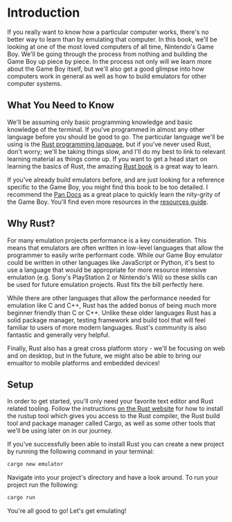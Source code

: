 # Introduction

If you really want to know how a particular computer works, there's no better way to learn than by emulating that computer. In this book, we'll be looking at one of the most loved computers of all time, Nintendo's Game Boy. We'll be going through the process from nothing and building the Game Boy up piece by piece. In the process not only will we learn more about the Game Boy itself, but we'll also get a good glimpse into how computers work in general as well as how to build emulators for other computer systems.

## What You Need to Know

We'll be assuming only basic programming knowledge and basic knowledge of the terminal. If you've programmed in almost any other language before you should be good to go. The particular language we'll be using is the [Rust programming language](https://www.rust-lang.org), but if you've never used Rust, don't worry; we'll be taking things slow, and I'll do my best to link to relevant learning material as things come up. If you want to get a head start on learning the basics of Rust, the amazing [Rust book](https://doc.rust-lang.org/book/second-edition/index.html) is a great way to learn.

If you've already build emulators before, and are just looking for a reference specific to the Game Boy, you might find this book to be too detailed. I recommend the [Pan Docs](http://bgb.bircd.org/pandocs.htm) as a great place to quickly learn the nity-grity of the Game Boy. You'll find even more resources in the [resources guide](./appendix/resources.md).

## Why Rust?

For many emulation projects performance is a key consideration. This means that emulators are often written in low-level languages that allow the programmer to easily write performant code. While our Game Boy emulator could be written in other languages like JavaScript or Python, it's best to use a language that would be appropriate for more resource intensive emulation (e.g. Sony's PlayStation 2 or Nintendo's Wii) so these skills can be used for future emulation projects. Rust fits the bill perfectly here.

While there are other languages that allow the performance needed for emulation like C and C++, Rust has the added bonus of being much more beginner friendly than C or C++. Unlike these older languages Rust has a solid package manager, testing framework and build tool that will feel familiar to users of more modern languages. Rust's community is also fantastic and generally very helpful.

Finally, Rust also has a great cross platform story - we'll be focusing on web and on desktop, but in the future, we might also be able to bring our emualtor to mobile platforms and embedded devices!

## Setup

In order to get started, you'll only need your favorite text editor and Rust related tooling. Follow the instructions [on the Rust website](https://www.rust-lang.org/en-US/install.html) for how to install the rustup tool which gives you access to the Rust compiler, the Rust build tool and package manager called Cargo, as well as some other tools that we'll be using later on in our journey.

If you've successfully been able to install Rust you can create a new project by running the following command in your terminal:

```bash
cargo new emulator
```

Navigate into your project's directory and have a look around. To run your project run the following:

```bash
cargo run
```

You're all good to go! Let's get emulating!
